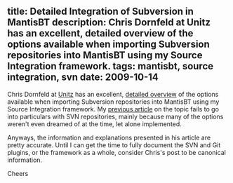 title: Detailed Integration of Subversion in MantisBT
description: Chris Dornfeld at Unitz has an excellent, detailed overview of the options available when importing Subversion repositories into MantisBT using my Source Integration framework.
tags: mantisbt, source integration, svn
date: 2009-10-14
---
Chris Dornfeld at [Unitz][1] has an excellent, [detailed overview][2] of the
options available when importing Subversion repositories into MantisBT using
my Source Integration framework.  My [previous article][3] on the topic fails
to go into particulars with SVN repositories, mainly because many of the
options weren't even dreamed of at the time, let alone implemented.

Anyways, the information and explanations presented in his article are pretty
accurate.  Until I can get the time to fully document the SVN and Git plugins,
or the framework as a whole, consider Chris's post to be canonical information.

Cheers

[1]: <http://www.unitz.com/>
[2]: <http://www.unitz.com/u-notez/2009/10/subversion-svn-integration-mantisbt/>
[3]: <http://leetcode.net/blog/2009/01/integrating-git-svn-with-mantisbt/>
